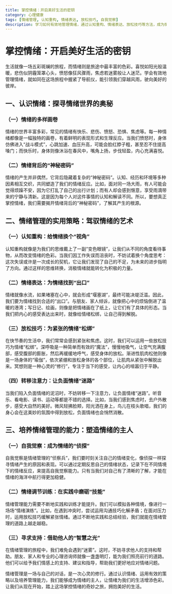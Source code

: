 ```yaml
---
title: 掌控情绪：开启美好生活的密钥
category: 心理健康
tags: [情绪管理, 认知重构, 情绪表达, 放松技巧, 自我觉察]
description: 学习如何有效地管理情绪，通过认知重构、情绪表达、放松技巧等方法，成为情绪的主人，从而引领我们穿越生活的风雨，驶向美好的彼岸。
---
```


# 掌控情绪：开启美好生活的密钥

生活就像一场五彩斑斓的旅程，而情绪则是旅途中最丰富的色彩。喜悦如阳光般温暖，悲伤似阴霾笼罩心头，愤怒像狂风骤雨，焦虑若迷雾般让人迷茫。学会有效地管理情绪，就如同在这场旅程中握紧了导航仪，能引领我们穿越风雨，驶向美好的彼岸。

## 一、认识情绪：探寻情绪世界的奥秘

### （一）情绪的多样画卷
情绪的世界丰富多彩，常见的情绪有快乐、悲伤、愤怒、恐惧、焦虑等。每一种情绪都像是一幅独特的画卷，有着鲜明的表现形式和生理反应。当我们愤怒时，身体仿佛进入“战斗模式”，心跳加速、血压升高，可能会脸红脖子粗，甚至忍不住提高嗓门；而快乐时，身体则像沐浴在春风中，嘴角上扬，步伐轻盈，内心充满喜悦。

### （二）情绪背后的“神秘密码”
情绪的产生并非偶然，它背后隐藏着复杂的“神秘密码”。认知、经历和环境等多种因素相互交织，共同塑造了我们的情绪反应。比如，面对同一场大雨，有人可能会觉得烦躁不安，因为它打乱了自己的出行计划；而有人却会感到惬意，享受雨滴带来的宁静与清新。这是因为每个人对这件事情的认知和解读不同。所以，要想真正掌控情绪，我们需要揭开情绪背后的“神秘密码”，了解其产生的根源。

## 二、情绪管理的实用策略：驾驭情绪的艺术

### （一）认知重构：给情绪换个“视角”
认知重构就像是为我们的思维戴上了一副“变色眼镜”，让我们从不同的角度看待事物，从而改变情绪的色彩。当我们因工作失误而沮丧时，不妨试着换个角度思考：这次失误或许是一次成长的契机，它让我们发现了自己的不足，为未来的进步指明了方向。通过这样的思维转换，消极情绪就能转化为积极的力量。

### （二）情绪表达：为情绪找到“出口”
情绪就像水流，如果堵塞在心中，就会形成“堰塞湖”，最终可能决堤泛滥。因此，我们要为情绪找到合适的“出口”。与朋友、家人倾诉，就像把心中的烦恼倒进了温暖的港湾；写日记、绘画，则像是把情绪画在了纸上，让它们有了具体的形态。当我们把内心的感受表达出来时，就像给情绪松绑，让自己得到解脱。

### （三）放松技巧：为紧张的情绪“松绑”
在快节奏的生活中，我们常常会感到紧张和焦虑。这时，我们可以运用一些放松技巧为情绪“松绑”。深呼吸是一种简单而有效的“魔法”，慢慢地吸气，让空气充满腹部，感受腹部的膨胀，然后再缓缓地呼气，感受身体的放松。渐进性肌肉松弛则像是一场身体的“瑜伽”，依次紧绷和放松身体的各个部位，让肌肉从紧张中解脱出来。冥想则是一种心灵的“修行”，专注于当下的感受，让内心的喧嚣归于平静。

### （四）转移注意力：让负面情绪“迷路”
当我们陷入负面情绪的泥沼时，不妨转移一下注意力，让负面情绪“迷路”。听音乐、看电影、读书、运动等都是不错的选择。比如，当我们感到焦虑时，去户外散步，感受大自然的美好。微风轻拂脸颊，阳光洒在身上，鸟儿在枝头歌唱，我们的身心会在这美妙的氛围中得到放松，负面情绪也会悄然消散。

## 三、培养情绪管理的能力：塑造情绪的主人

### （一）自我觉察：成为情绪的“侦探”
自我觉察是情绪管理的“侦察兵”，我们要时刻关注自己的情绪变化，像侦探一样探寻情绪产生的原因和表现。可以通过定期反思自己的情绪状态，记录下在不同情境下的情绪反应，来提高自我觉察能力。只有当我们对自己有了清晰的了解，才能在情绪的海洋中航行得更加稳健。

### （二）情绪调节训练：在实践中磨砺“技能”
情绪管理能力需要不断地实践和训练才能提升。我们可以模拟各种情境，像进行一场场“情绪演练”。比如，在遇到冲突时，尝试运用沟通技巧化解矛盾；在面对压力时，运用放松技巧缓解紧张情绪。通过不断地实践和总结经验，我们就能在情绪管理的道路上越走越稳。

### （三）寻求支持：借助他人的“智慧之光”
在情绪管理的旅程中，我们难免会遇到“迷雾”。这时，不妨寻求他人的支持和帮助。朋友、家人和专业的心理咨询师就像一盏盏明灯，能为我们照亮前行的道路。他们可以给予我们情感上的支持、建议和指导，帮助我们更好地应对情绪问题。

情绪管理是一场与自己的对话，是一次心灵的修行。通过认识情绪、运用有效的策略以及培养管理能力，我们能够成为情绪的主人，让情绪为我们的生活增添色彩。让我们从现在开始，踏上这场掌控情绪的奇妙之旅，拥抱美好的生活。